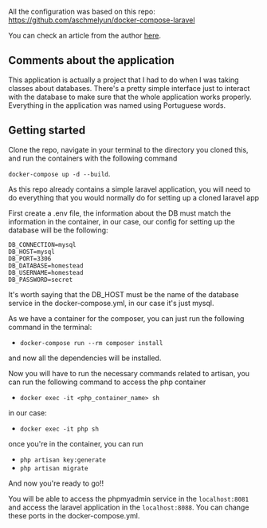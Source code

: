 All the configuration was based on this repo: https://github.com/aschmelyun/docker-compose-laravel

You can check an article from the author [here](https://dev.to/aschmelyun/the-beauty-of-docker-for-local-laravel-development-13c0).

## Comments about the application

This application is actually a project that I had to do when I was taking classes about databases. There's a pretty simple interface just to interact with the database to make sure that the whole application works properly. Everything in the application was named using Portuguese words.

## Getting started

Clone the repo, navigate in your terminal to the directory you cloned this, and run the containers with the following command 

`docker-compose up -d --build`.

As this repo already contains a simple laravel application, you will need to do everything that you would normally do for setting up a cloned laravel app

First create a .env file, the information about the DB must match the information in the container, in our case, our config for setting up the database will be the following:

```
DB_CONNECTION=mysql
DB_HOST=mysql
DB_PORT=3306
DB_DATABASE=homestead
DB_USERNAME=homestead
DB_PASSWORD=secret
```

It's worth saying that the DB_HOST must be the name of the database service in the docker-compose.yml, in our case it's just mysql.

As we have a container for the composer, you can just run the following command in the terminal:

- `docker-compose run --rm composer install`

and now all the dependencies will be installed.

Now you will have to run the necessary commands related to artisan, you can run the following command to access the php container

- `docker exec -it <php_container_name> sh`

in our case:

- `docker exec -it php sh`

once you're in the container, you can run

- `php artisan key:generate`
- `php artisan migrate`
 
And now you're ready to go!!

You will be able to access the phpmyadmin service in the `localhost:8081` and access the laravel application in the `localhost:8088`. You can change these ports in the docker-compose.yml.

